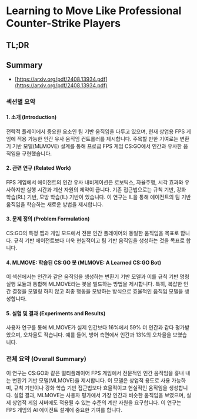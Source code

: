 # Learning to Move Like Professional Counter-Strike Players
## TL;DR
## Summary
- [https://arxiv.org/pdf/2408.13934.pdf](https://arxiv.org/pdf/2408.13934.pdf)

### 섹션별 요약

#### 1. 소개 (Introduction)
전략적 플레이에서 중요한 요소인 팀 기반 움직임을 다루고 있으며, 현재 상업용 FPS 게임에 적용 가능한 인간 유사 움직임 컨트롤러를 제시합니다. 주목할 만한 기여로는 변환기 기반 모델(MLMOVE) 설계를 통해 프로급 FPS 게임 CS:GO에서 인간과 유사한 움직임을 구현했습니다.

#### 2. 관련 연구 (Related Work)
FPS 게임에서 에이전트의 인간 유사 내비게이션은 로보틱스, 자율주행, 시각 효과와 유사하지만 실행 시간과 계산 자원의 제약이 큽니다. 기존 접근법으로는 규칙 기반, 강화 학습(RL) 기반, 모방 학습(IL) 기반이 있습니다. 이 연구는 IL을 통해 에이전트의 팀 기반 움직임을 학습하는 새로운 방법을 제시합니다.

#### 3. 문제 정의 (Problem Formulation)
CS:GO의 특정 맵과 게임 모드에서 전문 인간 플레이어와 동일한 움직임을 목표로 합니다. 규칙 기반 에이전트보다 더욱 현실적이고 팀 기반 움직임을 생성하는 것을 목표로 합니다.

#### 4. MLMOVE: 학습된 CS:GO 봇 (MLMOVE: A Learned CS:GO Bot)
이 섹션에서는 인간과 같은 움직임을 생성하는 변환기 기반 모델과 이를 규칙 기반 명령 실행 모듈과 통합해 MLMOVE라는 봇을 빌드하는 방법을 제시합니다. 특히, 복잡한 인간 결정을 모델링 하지 않고 최종 행동을 모방하는 방식으로 효율적인 움직임 모델을 생성합니다.

#### 5. 실험 및 결과 (Experiments and Results)
사용자 연구를 통해 MLMOVE가 실제 인간보다 16%에서 59% 더 인간과 같다 평가받았으며, 오차율도 적습니다. 예를 들어, 방어 측면에서 인간과 13%의 오차율을 보였습니다.

### 전체 요약 (Overall Summary)
이 연구는 CS:GO와 같은 멀티플레이어 FPS 게임에서 전문적인 인간 움직임을 흉내 내는 변환기 기반 모델(MLMOVE)을 제시합니다. 이 모델은 상업적 용도로 사용 가능하며, 규칙 기반이나 강화 학습 기반 접근법보다 효율적이고 현실적인 움직임을 생성합니다. 실험 결과, MLMOVE는 사용자 평가에서 가장 인간과 비슷한 움직임을 보였으며, 실제 상업적 게임 서버에도 적용될 수 있는 수준의 계산 자원을 요구합니다. 이 연구는 FPS 게임의 AI 에이전트 설계에 중요한 기여를 합니다.